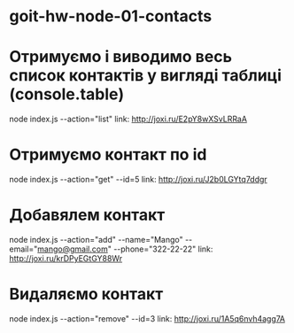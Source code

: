 # goit-hw-node-01-contacts

# Отримуємо і виводимо весь список контактів у вигляді таблиці (console.table)

node index.js --action="list"
link: http://joxi.ru/E2pY8wXSvLRRaA

# Отримуємо контакт по id

node index.js --action="get" --id=5
link: http://joxi.ru/J2b0LGYtq7ddgr

# Добавялем контакт

node index.js --action="add" --name="Mango" --email="mango@gmail.com" --phone="322-22-22"
link: http://joxi.ru/krDPyEGtGY88Wr

# Видаляємо контакт

node index.js --action="remove" --id=3
link: http://joxi.ru/1A5q6nvh4agg7A
